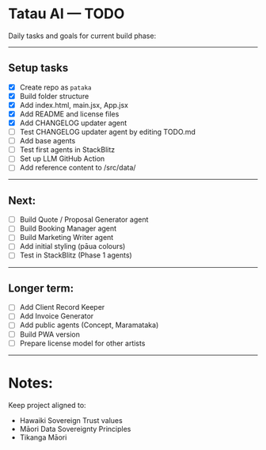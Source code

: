 # Tatau AI — TODO

Daily tasks and goals for current build phase:

---

## Setup tasks

- [x] Create repo as `pataka`
- [x] Build folder structure
- [x] Add index.html, main.jsx, App.jsx
- [x] Add README and license files
- [x] Add CHANGELOG updater agent
- [ ] Test CHANGELOG updater agent by editing TODO.md
- [ ] Add base agents
- [ ] Test first agents in StackBlitz
- [ ] Set up LLM GitHub Action
- [ ] Add reference content to /src/data/

---

## Next:

- [ ] Build Quote / Proposal Generator agent
- [ ] Build Booking Manager agent
- [ ] Build Marketing Writer agent
- [ ] Add initial styling (pāua colours)
- [ ] Test in StackBlitz (Phase 1 agents)

---

## Longer term:

- [ ] Add Client Record Keeper
- [ ] Add Invoice Generator
- [ ] Add public agents (Concept, Maramataka)
- [ ] Build PWA version
- [ ] Prepare license model for other artists

---

# Notes:

Keep project aligned to:

- Hawaiki Sovereign Trust values
- Māori Data Sovereignty Principles
- Tikanga Māori